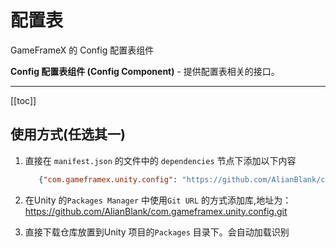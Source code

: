 # 配置表

GameFrameX 的 Config 配置表组件

**Config 配置表组件 (Config Component)** - 提供配置表相关的接口。

---

[[toc]]

## 使用方式(任选其一)

1. 直接在 `manifest.json` 的文件中的 `dependencies` 节点下添加以下内容
   ```json
      {"com.gameframex.unity.config": "https://github.com/AlianBlank/com.gameframex.unity.config.git"}
    ```
2. 在Unity 的`Packages Manager` 中使用`Git URL`
   的方式添加库,地址为：https://github.com/AlianBlank/com.gameframex.unity.config.git

3. 直接下载仓库放置到Unity 项目的`Packages` 目录下。会自动加载识别
